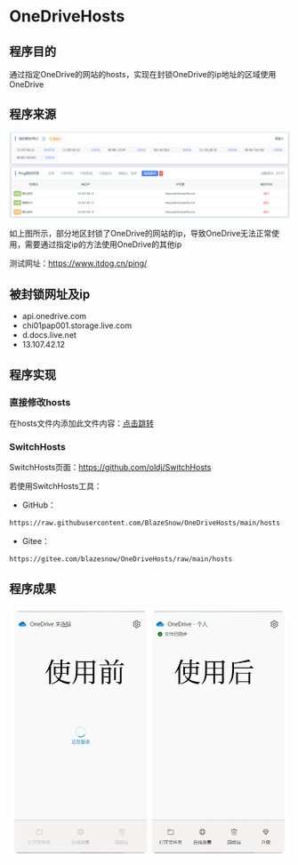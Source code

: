 # OneDriveHosts

## 程序目的

通过指定OneDrive的网站的hosts，实现在封锁OneDrive的ip地址的区域使用OneDrive

## 程序来源

![ban](/image/ban.png)

如上图所示，部分地区封锁了OneDrive的网站的ip，导致OneDrive无法正常使用，需要通过指定ip的方法使用OneDrive的其他ip

测试网址：https://www.itdog.cn/ping/

## 被封锁网址及ip

- api.onedrive.com
- chi01pap001.storage.live.com
- d.docs.live.net
- 13.107.42.12

## 程序实现

### 直接修改hosts

在hosts文件内添加此文件内容：[点击跳转](/hosts)

### SwitchHosts

SwitchHosts页面：https://github.com/oldj/SwitchHosts

若使用SwitchHosts工具：

- GitHub：
```txt
https://raw.githubusercontent.com/BlazeSnow/OneDriveHosts/main/hosts
```
- Gitee：
```txt
https://gitee.com/blazesnow/OneDriveHosts/raw/main/hosts
```

## 程序成果

![effect](/image/effect.png)
